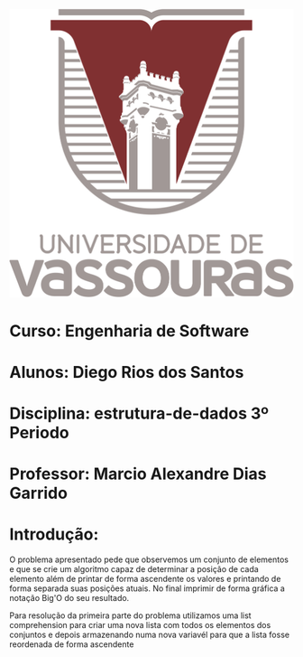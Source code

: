 ![alt text](https://github.com/DiegoWebwork/estrutura-de-dados/blob/main/universidade%20de%20vassouras%20Vertical.png)

# Curso: Engenharia de Software
# Alunos: Diego Rios dos Santos
# Disciplina: estrutura-de-dados 3º Periodo
# Professor: Marcio Alexandre Dias Garrido

# Introdução:

O problema apresentado pede que observemos um conjunto de elementos e que se crie um algoritmo capaz de determinar a posição de cada elemento além de printar de forma ascendente os valores e printando de forma separada suas posições atuais. No final imprimir de forma gráfica a notação Big'O do seu resultado.

Para resolução da primeira parte do problema utilizamos uma list comprehension para criar uma nova lista com todos os elementos dos conjuntos e depois armazenando numa nova variavél para que a lista fosse reordenada de forma ascendente
